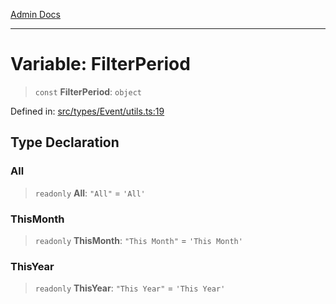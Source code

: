 [Admin Docs](/)

***

# Variable: FilterPeriod

> `const` **FilterPeriod**: `object`

Defined in: [src/types/Event/utils.ts:19](https://github.com/PalisadoesFoundation/talawa-admin/blob/main/src/types/Event/utils.ts#L19)

## Type Declaration

### All

> `readonly` **All**: `"All"` = `'All'`

### ThisMonth

> `readonly` **ThisMonth**: `"This Month"` = `'This Month'`

### ThisYear

> `readonly` **ThisYear**: `"This Year"` = `'This Year'`
